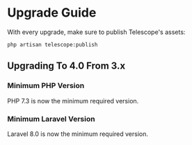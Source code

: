 # Upgrade Guide

With every upgrade, make sure to publish Telescope's assets:

    php artisan telescope:publish
    

## Upgrading To 4.0 From 3.x

### Minimum PHP Version

PHP 7.3 is now the minimum required version.

### Minimum Laravel Version

Laravel 8.0 is now the minimum required version.
